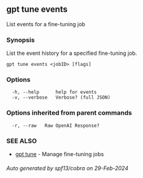 ## gpt tune events

List events for a fine-tuning job

### Synopsis

List the event history for a specified fine-tuning job.

```
gpt tune events <jobID> [flags]
```

### Options

```
  -h, --help      help for events
  -v, --verbose   Verbose? (full JSON)
```

### Options inherited from parent commands

```
  -r, --raw   Raw OpenAI Response?
```

### SEE ALSO

* [gpt tune](gpt_tune.md)	 - Manage fine-tuning jobs

###### Auto generated by spf13/cobra on 29-Feb-2024
